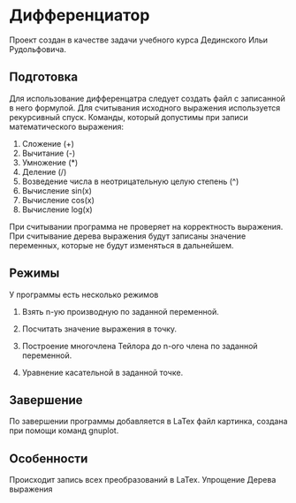 # Дифференциатор
Проект создан в качестве задачи учебного курса Дединского Ильи Рудольфовича.

## Подготовка
Для использование дифференцатра следует создать файл с записанной в него формулой. Для считывания исходного выражения используется рекурсивный спуск. Команды, который допустимы при записи математического выражения:

1. Сложение  (+)
2. Вычитание (-)
3. Умножение (*)
4. Деление   (/)
5. Возведение числа в неотрицательную целую степень (^)
6. Вычисление sin(x)
7. Вычисление cos(x)
8. Вычисление log(x)

При считывании программа не проверяет на корректность выражения.
При считывание дерева выражения будут записаны значение переменных, которые не будут изменяться в дальнейшем.

## Режимы
У программы есть несколько режимов

1) Взять n-ую производную по заданной переменной.

2) Посчитать значение выражения в точку.

3) Построение многочлена Тейлора до n-ого члена по заданной переменной.

4) Уравнение касательной в заданной точке.


## Завершение
По завершении программы добавляется в LaTex файл картинка, создана при помощи команд gnuplot.

## Особенности
Происходит запись всех преобразований в LaTex. 
Упрощение Дерева выражения 


